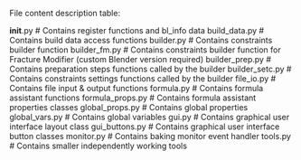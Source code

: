 File content description table:

__init__.py         # Contains register functions and bl_info data
build_data.py       # Contains build data access functions
builder.py          # Contains constraints builder function
builder_fm.py       # Contains constraints builder function for Fracture Modifier (custom Blender version required)
builder_prep.py     # Contains preparation steps functions called by the builder
builder_setc.py     # Contains constraints settings functions called by the builder
file_io.py          # Contains file input & output functions
formula.py          # Contains formula assistant functions
formula_props.py    # Contains formula assistant properties classes
global_props.py     # Contains global properties
global_vars.py      # Contains global variables
gui.py              # Contains graphical user interface layout class
gui_buttons.py      # Contains graphical user interface button classes
monitor.py          # Contains baking monitor event handler
tools.py            # Contains smaller independently working tools
